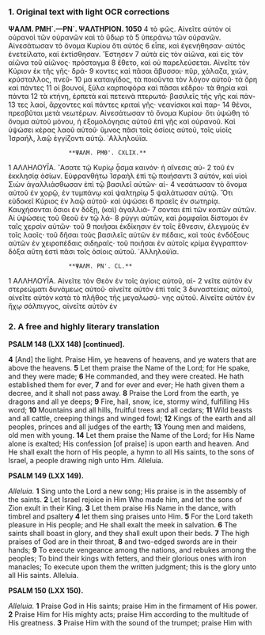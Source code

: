 ### 1. Original text with light OCR corrections

**ΨΑΛΜ. ΡΜΗ΄.—ΡΝ΄. ΨΑΛΤΗΡΙΟΝ. 1050**
4 τὸ φῶς. Αἰνεῖτε αὐτὸν οἱ οὐρανοὶ τῶν οὐρανῶν καὶ τὸ ὕδωρ τὸ
5 ὑπεράνω τῶν οὐρανῶν. Αἰνεσάτωσαν τὸ ὄνομα Κυρίου ὅτι αὐτὸς
6 εἶπε, καὶ ἐγενήθησαν· αὐτὸς ἐνετείλατο, καὶ ἐκτίσθησαν. Ἔστησεν
7 αὐτὰ εἰς τὸν αἰῶνα, καὶ εἰς τὸν αἰῶνα τοῦ αἰῶνος· πρόσταγμα
8 ἔθετο, καὶ οὐ παρελεύσεται. Αἰνεῖτε τὸν Κύριον ἐκ τῆς γῆς· δρά-
9 κοντες καὶ πᾶσαι ἄβυσσοι· πῦρ, χάλαζα, χιών, κρύσταλλος, πνεῦ-
10 μα καταιγίδος, τὰ ποιοῦντα τὸν λόγον αὐτοῦ· τὰ ὄρη καὶ πάντες
11 οἱ βουνοί, ξύλα καρποφόρα καὶ πᾶσαι κέδροι· τὰ θηρία καὶ πάντα
12 τὰ κτήνη, ἑρπετὰ καὶ πετεινὰ πτερωτά· βασιλεῖς τῆς γῆς καὶ πάν-
13 τες λαοί, ἄρχοντες καὶ πάντες κριταὶ γῆς· νεανίσκοι καὶ παρ-
14 θένοι, πρεσβῦται μετὰ νεωτέρων. Αἰνεσάτωσαν τὸ ὄνομα Κυρίου·
    ὅτι ὑψώθη τὸ ὄνομα αὐτοῦ μόνου, ἡ ἐξομολόγησις αὐτοῦ ἐπὶ γῆς
    καὶ οὐρανοῦ. Καὶ ὑψώσει κέρας λαοῦ αὐτοῦ· ὕμνος πᾶσι τοῖς
    ὁσίοις αὐτοῦ, τοῖς υἱοῖς Ἰσραήλ, λαῷ ἐγγίζοντι αὐτῷ. ᾿Αλληλούϊα.

                     **ΨΑΛΜ. ΡΜΘ'. CXLIX.**

1 ΑΛΛΗΛΟΥΪΑ. ῎Ασατε τῷ Κυρίῳ ᾆσμα καινόν· ἡ αἴνεσις αὐ-
2 τοῦ ἐν ἐκκλησίᾳ ὁσίων. Εὐφρανθήτω Ἰσραὴλ ἐπὶ τῷ ποιήσαντι
3 αὐτόν, καὶ υἱοὶ Σιὼν ἀγαλλιάσθωσαν ἐπὶ τῷ βασιλεῖ αὐτῶν· αἰ-
4 νεσάτωσαν τὸ ὄνομα αὐτοῦ ἐν χορῷ, ἐν τυμπάνῳ καὶ ψαλτηρίῳ
5 ψαλάτωσαν αὐτῷ. Ὅτι εὐδοκεῖ Κύριος ἐν λαῷ αὐτοῦ· καὶ ὑψώσει
6 πραεῖς ἐν σωτηρίᾳ. Καυχήσονται ὅσιοι ἐν δόξῃ, (καὶ) ἀγαλλιά-
7 σονται ἐπὶ τῶν κοιτῶν αὐτῶν. Αἱ ὑψώσεις τοῦ Θεοῦ ἐν τῷ λά-
8 ρύγγι αὐτῶν, καὶ ῥομφαῖαι δίστομοι ἐν ταῖς χερσὶν αὐτῶν· τοῦ
9 ποιῆσαι ἐκδίκησιν ἐν τοῖς ἔθνεσιν, ἐλεγμοὺς ἐν τοῖς λαοῖς· τοῦ
    δῆσαι τοὺς βασιλεῖς αὐτῶν ἐν πέδαις, καὶ τοὺς ἐνδόξους αὐτῶν ἐν
    χειροπέδαις σιδηραῖς· τοῦ ποιῆσαι ἐν αὐτοῖς κρίμα ἔγγραπτον·
    δόξα αὕτη ἐστὶ πᾶσι τοῖς ὁσίοις αὐτοῦ. ᾿Αλληλούϊα.

                     **ΨΑΛΜ. ΡΝ'. CL.**

1 ΑΛΛΗΛΟΥΪΑ. Αἰνεῖτε τὸν Θεὸν ἐν τοῖς ἁγίοις αὐτοῦ, αἰ-
2 νεῖτε αὐτὸν ἐν στερεώματι δυνάμεως αὐτοῦ· αἰνεῖτε αὐτὸν ἐπὶ ταῖς
3 δυναστείαις αὐτοῦ, αἰνεῖτε αὐτὸν κατὰ τὸ πλῆθος τῆς μεγαλωσύ-
    νης αὐτοῦ. Αἰνεῖτε αὐτὸν ἐν ἤχῳ σάλπιγγος, αἰνεῖτε αὐτὸν ἐν

### 2. A free and highly literary translation

**PSALM 148 (LXX 148) [continued].**

**4** [And] the light. Praise Him, ye heavens of heavens,
    and ye waters that are above the heavens.
**5** Let them praise the Name of the Lord;
    for He spake, and they were made;
**6** He commanded, and they were created.
    He hath established them for ever,
**7** and for ever and ever;
    He hath given them a decree,
    and it shall not pass away.
**8** Praise the Lord from the earth,
    ye dragons and all ye deeps;
**9** Fire, hail, snow, ice,
    stormy wind, fulfilling His word;
**10** Mountains and all hills,
    fruitful trees and all cedars;
**11** Wild beasts and all cattle,
    creeping things and winged fowl;
**12** Kings of the earth and all peoples,
    princes and all judges of the earth;
**13** Young men and maidens,
    old men with young.
**14** Let them praise the Name of the Lord;
    for His Name alone is exalted;
    His confession [of praise] is upon earth and heaven.
    And He shall exalt the horn of His people,
    a hymn to all His saints,
    to the sons of Israel, a people drawing nigh unto Him.
    Alleluia.

**PSALM 149 (LXX 149).**

*Alleluia.*
**1** Sing unto the Lord a new song;
    His praise is in the assembly of the saints.
**2** Let Israel rejoice in Him Who made him,
    and let the sons of Zion exult in their King.
**3** Let them praise His Name in the dance,
    with timbrel and psaltery
**4** let them sing praises unto Him.
**5** For the Lord taketh pleasure in His people;
    and He shall exalt the meek in salvation.
**6** The saints shall boast in glory,
    and they shall exult upon their beds.
**7** The high praises of God are in their throat,
**8** and two-edged swords are in their hands;
**9** To execute vengeance among the nations,
    and rebukes among the peoples;
    To bind their kings with fetters,
    and their glorious ones with iron manacles;
    To execute upon them the written judgment;
    this is the glory unto all His saints.
    Alleluia.

**PSALM 150 (LXX 150).**

*Alleluia.*
**1** Praise God in His saints;
    praise Him in the firmament of His power.
**2** Praise Him for His mighty acts;
    praise Him according to the multitude of His greatness.
**3** Praise Him with the sound of the trumpet;
    praise Him with